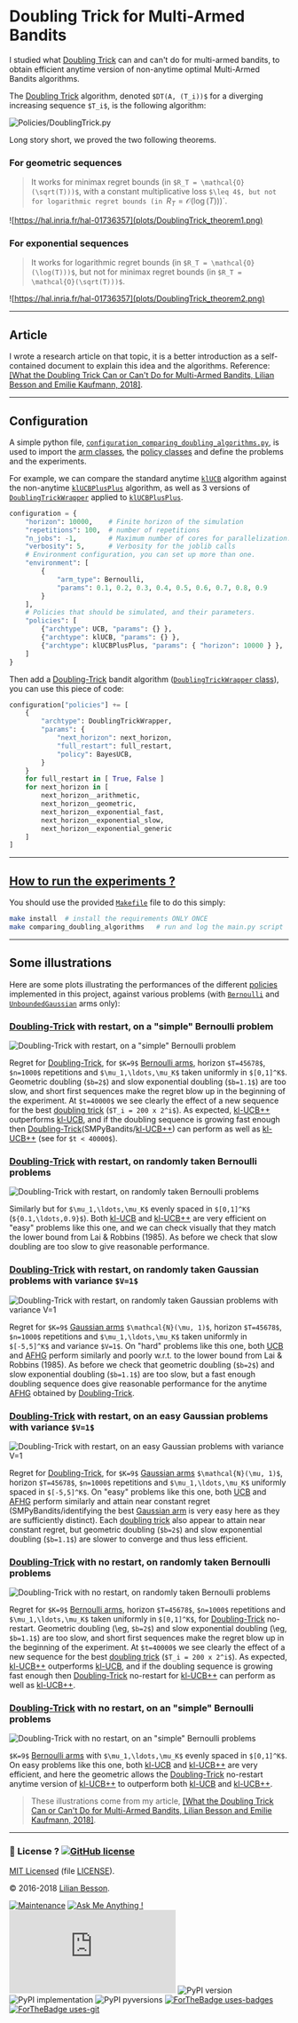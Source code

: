 # **Doubling Trick for Multi-Armed Bandits**
I studied what [Doubling Trick](SMPyBandits/Policies/DoublingTrickWrapper.py) can and can't do for multi-armed bandits, to obtain efficient anytime version of non-anytime optimal Multi-Armed Bandits algorithms.

The [Doubling Trick](SMPyBandits/Policies/DoublingTrickWrapper.py) algorithm, denoted `$DT(A, (T_i))$` for a diverging increasing sequence `$T_i$`, is the following algorithm:

![Policies/DoublingTrick.py](plots/DoublingTrick_algo1.png)

Long story short, we proved the two following theorems.

### For geometric sequences
> It works for minimax regret bounds (in `$R_T = \mathcal{O}(\sqrt(T)))$`, with a constant multiplicative loss `$\leq 4$, but not for logarithmic regret bounds (in `$R_T = \mathcal{O}(\log(T)))$`.

![https://hal.inria.fr/hal-01736357](plots/DoublingTrick_theorem1.png)

### For exponential sequences
> It works for logarithmic regret bounds (in `$R_T = \mathcal{O}(\log(T)))$`, but not for minimax regret bounds (in `$R_T = \mathcal{O}(\sqrt(T)))$`.

![https://hal.inria.fr/hal-01736357](plots/DoublingTrick_theorem2.png)

----

## Article
I wrote a research article on that topic, it is a better introduction as a self-contained document to explain this idea and the algorithms. Reference: [[What the Doubling Trick Can or Can't Do for Multi-Armed Bandits, Lilian Besson and Emilie Kaufmann, 2018]](https://hal.inria.fr/hal-01736357).

----

## Configuration
A simple python file, [`configuration_comparing_doubling_algorithms.py`](SMPyBandits/configuration_comparing_doubling_algorithms.py), is used to import the [arm classes](Arms/), the [policy classes](Policies/) and define the problems and the experiments.

For example, we can compare the standard anytime [`klUCB`](SMPyBandits/Policies/klUCB.py) algorithm against the non-anytime [`klUCBPlusPlus`](SMPyBandits/Policies/klUCBPlusPlus.py) algorithm, as well as 3 versions of [`DoublingTrickWrapper`](SMPyBandits/Policies/DoublingTrickWrapper.py) applied to [`klUCBPlusPlus`](SMPyBandits/Policies/klUCBPlusPlus.py).

```python
configuration = {
    "horizon": 10000,    # Finite horizon of the simulation
    "repetitions": 100,  # number of repetitions
    "n_jobs": -1,        # Maximum number of cores for parallelization: use ALL your CPU
    "verbosity": 5,      # Verbosity for the joblib calls
    # Environment configuration, you can set up more than one.
    "environment": [
        {
            "arm_type": Bernoulli,
            "params": 0.1, 0.2, 0.3, 0.4, 0.5, 0.6, 0.7, 0.8, 0.9
        }
    ],
    # Policies that should be simulated, and their parameters.
    "policies": [
        {"archtype": UCB, "params": {} },
        {"archtype": klUCB, "params": {} },
        {"archtype": klUCBPlusPlus, "params": { "horizon": 10000 } },
    ]
}
```

Then add a [Doubling-Trick](SMPyBandits/Policies/DoublingTrickWrapper.py) bandit algorithm ([`DoublingTrickWrapper` class](SMPyBandits/Policies/DoublingTrickWrapper.py)), you can use this piece of code:

```python
configuration["policies"] += [
    {
        "archtype": DoublingTrickWrapper,
        "params": {
            "next_horizon": next_horizon,
            "full_restart": full_restart,
            "policy": BayesUCB,
        }
    }
    for full_restart in [ True, False ]
    for next_horizon in [
        next_horizon__arithmetic,
        next_horizon__geometric,
        next_horizon__exponential_fast,
        next_horizon__exponential_slow,
        next_horizon__exponential_generic
    ]
]
```

----

## [How to run the experiments ?](How_to_run_the_code.md)

You should use the provided [`Makefile`](Makefile) file to do this simply:
```bash
make install  # install the requirements ONLY ONCE
make comparing_doubling_algorithms   # run and log the main.py script
```

----

## Some illustrations
Here are some plots illustrating the performances of the different [policies](SMPyBandits/Policies/) implemented in this project, against various problems (with [`Bernoulli`](Arms/Bernoulli.py) and [`UnboundedGaussian`](SMPyBandits/Arms/Gaussian.py) arms only):

### [Doubling-Trick](SMPyBandits/Policies/DoublingTrickWrapper.py) with restart, on a "simple" Bernoulli problem
![Doubling-Trick with restart, on a "simple" Bernoulli problem](plots/main____env1-1_1217677871459230631.png)

Regret for [Doubling-Trick](SMPyBandits/Policies/DoublingTrickWrapper.py), for `$K=9$` [Bernoulli arms](SMPyBandits/Arms/Bernoulli.py), horizon `$T=45678$`, `$n=1000$` repetitions and `$\mu_1,\ldots,\mu_K$` taken uniformly in `$[0,1]^K$`.
Geometric doubling (`$b=2$`) and slow exponential doubling (`$b=1.1$`) are too slow, and short first sequences make the regret blow up in the beginning of the experiment.
At `$t=40000$` we see clearly the effect of a new sequence for the best [doubling trick](SMPyBandits/Policies/DoublingTrickWrapper.py) (`$T_i = 200 x 2^i$`).
As expected, [kl-UCB++](SMPyBandits/Policies/klUCBPlusPlus.py) outperforms [kl-UCB](SMPyBandits/Policies/klUCB.py), and if the doubling sequence is growing fast enough then [Doubling-Trick](SMPyBandits/Policies/DoublingTrickWrapper.py)(SMPyBandits/[kl-UCB++](Policies/klUCBPlusPlus.py)) can perform as well as [kl-UCB++](SMPyBandits/Policies/klUCBPlusPlus.py) (see for `$t < 40000$`).

### [Doubling-Trick](SMPyBandits/Policies/DoublingTrickWrapper.py) with restart, on randomly taken Bernoulli problems
![Doubling-Trick with restart, on randomly taken Bernoulli problems](plots/main____env1-1_3633169128724378553.png)

Similarly but for `$\mu_1,\ldots,\mu_K$` evenly spaced in `$[0,1]^K$` (`${0.1,\ldots,0.9}$`).
Both [kl-UCB](SMPyBandits/Policies/klUCB.py) and [kl-UCB++](SMPyBandits/Policies/klUCBPlusPlus.py) are very efficient on "easy" problems like this one, and we can check visually that they match the lower bound from Lai & Robbins (1985).
As before we check that slow doubling are too slow to give reasonable performance.


### [Doubling-Trick](SMPyBandits/Policies/DoublingTrickWrapper.py) with restart, on randomly taken Gaussian problems with variance `$V=1$`
![Doubling-Trick with restart, on randomly taken Gaussian problems with variance V=1](plots/main____env1-1_2223860464453456415.png)

Regret for `$K=9$` [Gaussian arms](SMPyBandits/Arms/Gaussian.py) `$\mathcal{N}(\mu, 1)$`, horizon `$T=45678$`, `$n=1000$` repetitions and `$\mu_1,\ldots,\mu_K$` taken uniformly in `$[-5,5]^K$` and variance `$V=1$`.
On "hard" problems like this one, both [UCB](SMPyBandits/Policies/UCB.py) and [AFHG](SMPyBandits/Policies/ApproximatedFHGittins.py) perform similarly and poorly w.r.t. to the lower bound from Lai & Robbins (1985).
As before we check that geometric doubling (`$b=2$`) and slow exponential doubling (`$b=1.1$`) are too slow, but a fast enough doubling sequence does give reasonable performance for the anytime [AFHG](SMPyBandits/Policies/ApproximatedFHGittins.py) obtained by [Doubling-Trick](SMPyBandits/Policies/DoublingTrickWrapper.py).

### [Doubling-Trick](SMPyBandits/Policies/DoublingTrickWrapper.py) with restart, on an easy Gaussian problems with variance `$V=1$`
![Doubling-Trick with restart, on an easy Gaussian problems with variance V=1](plots/main____env1-1_6979515539977716717.png)

Regret for [Doubling-Trick](SMPyBandits/Policies/DoublingTrickWrapper.py), for `$K=9$` [Gaussian arms](SMPyBandits/Arms/Gaussian.py) `$\mathcal{N}(\mu, 1)$`, horizon `$T=45678$`, `$n=1000$` repetitions and `$\mu_1,\ldots,\mu_K$` uniformly spaced in `$[-5,5]^K$`.
On "easy" problems like this one, both [UCB](SMPyBandits/Policies/UCB.py) and [AFHG](SMPyBandits/Policies/ApproximatedFHGittins.py) perform similarly and attain near constant regret (SMPyBandits/identifying the best [Gaussian arm](Arms/Gaussian.py) is very easy here as they are sufficiently distinct).
Each [doubling trick](SMPyBandits/Policies/DoublingTrickWrapper.py) also appear to attain near constant regret, but geometric doubling (`$b=2$`) and slow exponential doubling (`$b=1.1$`) are slower to converge and thus less efficient.


### [Doubling-Trick](SMPyBandits/Policies/DoublingTrickWrapper.py) with no restart, on randomly taken Bernoulli problems
![Doubling-Trick with no restart, on randomly taken Bernoulli problems](plots/main____env1-1_5964629015089571121.png)

Regret for `$K=9$` [Bernoulli arms](SMPyBandits/Arms/Bernoulli.py), horizon `$T=45678$`, `$n=1000$` repetitions and `$\mu_1,\ldots,\mu_K$` taken uniformly in `$[0,1]^K$`, for [Doubling-Trick](SMPyBandits/Policies/DoublingTrickWrapper.py) no-restart.
Geometric doubling (\eg, `$b=2$`) and slow exponential doubling (\eg, `$b=1.1$`) are too slow, and short first sequences make the regret blow up in the beginning of the experiment.
At `$t=40000$` we see clearly the effect of a new sequence for the best [doubling trick](SMPyBandits/Policies/DoublingTrickWrapper.py) (`$T_i = 200 x 2^i$`).
As expected, [kl-UCB++](SMPyBandits/Policies/klUCBPlusPlus.py) outperforms [kl-UCB](SMPyBandits/Policies/klUCB.py), and if the doubling sequence is growing fast enough then [Doubling-Trick](SMPyBandits/Policies/DoublingTrickWrapper.py) no-restart for [kl-UCB++](SMPyBandits/Policies/klUCBPlusPlus.py) can perform as well as [kl-UCB++](SMPyBandits/Policies/klUCBPlusPlus.py).

### [Doubling-Trick](SMPyBandits/Policies/DoublingTrickWrapper.py) with no restart, on an "simple" Bernoulli problems
![Doubling-Trick with no restart, on an "simple" Bernoulli problems](plots/main____env1-1_5972568793654673752.png)

`$K=9$` [Bernoulli arms](SMPyBandits/Arms/Bernoulli.py) with `$\mu_1,\ldots,\mu_K$` evenly spaced in `$[0,1]^K$`.
On easy problems like this one, both [kl-UCB](SMPyBandits/Policies/klUCB.py) and [kl-UCB++](SMPyBandits/Policies/klUCBPlusPlus.py) are very efficient, and here the geometric allows the [Doubling-Trick](SMPyBandits/Policies/DoublingTrickWrapper.py) no-restart anytime version of [kl-UCB++](SMPyBandits/Policies/klUCBPlusPlus.py) to outperform both [kl-UCB](SMPyBandits/Policies/klUCB.py) and [kl-UCB++](SMPyBandits/Policies/klUCBPlusPlus.py).


> These illustrations come from my article, [[What the Doubling Trick Can or Can't Do for Multi-Armed Bandits, Lilian Besson and Emilie Kaufmann, 2018]](https://hal.inria.fr/hal-01736357).


----

### :scroll: License ? [![GitHub license](https://img.shields.io/github/license/SMPyBandits/SMPyBandits.svg)](https://github.com/SMPyBandits/SMPyBandits/blob/master/LICENSE)
[MIT Licensed](https://lbesson.mit-license.org/) (file [LICENSE](LICENSE)).

© 2016-2018 [Lilian Besson](https://GitHub.com/Naereen).

[![Maintenance](https://img.shields.io/badge/Maintained%3F-yes-green.svg)](https://GitHub.com/SMPyBandits/SMPyBandits/graphs/commit-activity)
[![Ask Me Anything !](https://img.shields.io/badge/Ask%20me-anything-1abc9c.svg)](https://GitHub.com/Naereen/ama)
[![Analytics](https://ga-beacon.appspot.com/UA-38514290-17/github.com/SMPyBandits/SMPyBandits/README.md?pixel)](https://GitHub.com/SMPyBandits/SMPyBandits/)
![PyPI version](https://img.shields.io/pypi/v/smpybandits.svg)
![PyPI implementation](https://img.shields.io/pypi/implementation/SMPyBandits.svg)
![PyPI pyversions](https://img.shields.io/pypi/pyversions/SMPyBandits.svg)
[![ForTheBadge uses-badges](http://ForTheBadge.com/images/badges/uses-badges.svg)](http://ForTheBadge.com)
[![ForTheBadge uses-git](http://ForTheBadge.com/images/badges/uses-git.svg)](https://GitHub.com/)
